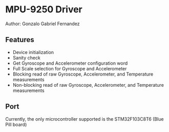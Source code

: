 # MPU-9250 Driver

Author: Gonzalo Gabriel Fernandez

## Features
- Device initialization
- Sanity check
- Get Gyroscope and Accelerometer configuration word
- Full Scale selection for Gyroscope and Accelerometer
- Blocking read of raw Gyroscope, Accelerometer, and Temperature measurements
- Non-blocking read of raw Gyroscope, Accelerometer, and Temperature measurements

## Port
Currently, the only microcontroller supported is the STM32F103C8T6 (Blue Pill board)